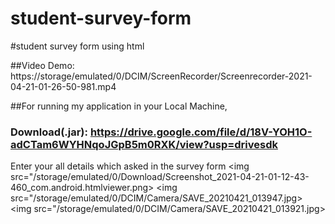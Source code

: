 # student-survey-form
#student survey form using html


##Video Demo: https://storage/emulated/0/DCIM/ScreenRecorder/Screenrecorder-2021-04-21-01-26-50-981.mp4


##For running my application in your Local Machine,


### Download(.jar): https://drive.google.com/file/d/18V-YOH1O-adCTam6WYHNqoJGpB5m0RXK/view?usp=drivesdk

Enter your all details which asked in the survey form
<img src="/storage/emulated/0/Download/Screenshot_2021-04-21-01-12-43-460_com.android.htmlviewer.png>
<img src="/storage/emulated/0/DCIM/Camera/SAVE_20210421_013947.jpg>
<img src="/storage/emulated/0/DCIM/Camera/SAVE_20210421_013921.jpg>
